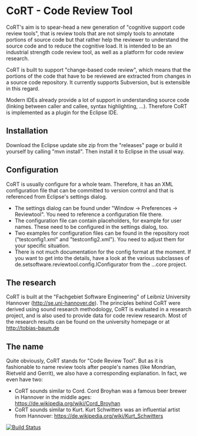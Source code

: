# CoRT - Code Review Tool

CoRT's aim is to spear-head a new generation of "cognitive support code review tools", that is review tools that are not simply tools to annotate portions of source code but that rather help the reviewer to understand the source code and to reduce the cognitive load. It is intended to be an industrial strength code review tool, as well as a platform for code review research.

CoRT is built to support "change-based code review", which means that the portions of the code that have to be reviewed are extracted from changes in a source code repository. It currently supports Subversion, but is extensible in this regard.

Modern IDEs already provide a lot of support in understanding source code (linking between caller and callee, syntax highlighting, ...). Therefore CoRT is implemented as a plugin for the Eclipse IDE.

## Installation

Download the Eclipse update site zip from the "releases" page or build it yourself by calling "mvn install". Then install it to Eclipse in the usual way.

## Configuration

CoRT is usually configure for a whole team. Therefore, it has an XML configuration file that can be committed to version control and that is referenced from Eclipse's settings dialog.

- The settings dialog can be found under "Window -> Preferences -> Reviewtool". You need to reference a configuration file there.
- The configuration file can contain placeholders, for example for user names. These need to be configured in the settings dialog, too.
- Two examples for configuration files can be found in the repository root ("testconfig1.xml" and "testconfig2.xml"). You need to adjust them for your specific situation.
- There is not much documentation for the config format at the moment. If you want to get into the details, have a look at the various subclasses of de.setsoftware.reviewtool.config.IConfigurator from the ...core project.

## The research

CoRT is built at the "Fachgebiet Software Engineering" of Leibniz University Hannover (http://se.uni-hannover.de). The principles behind CoRT were derived using sound research methodology, CoRT is evaluated in a research project, and is also used to provide data for code review research. Most of the research results can be found on the university homepage or at http://tobias-baum.de

## The name

Quite obviously, CoRT stands for "Code Review Tool". But as it is fashionable to name review tools after people's names (like Mondrian, Rietveld and Gerrit), we also have a corresponding explanation. In fact, we even have two:
* CoRT sounds similar to Cord. Cord Broyhan was a famous beer brewer in Hannover in the middle ages: https://de.wikipedia.org/wiki/Cord_Broyhan
* CoRT sounds similar to Kurt. Kurt Schwitters was an influential artist from Hannover: https://de.wikipedia.org/wiki/Kurt_Schwitters

[![Build Status](https://travis-ci.org/tobiasbaum/reviewtool.svg?branch=master)](https://travis-ci.org/tobiasbaum/reviewtool)
